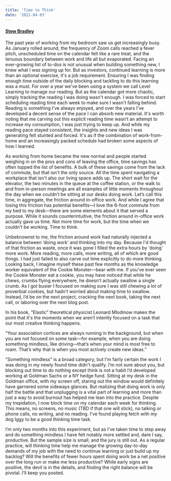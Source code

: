 ```yaml
---
title: 'Time to Think'
date: '2021-04-03'
---
```

#### [Stew Bradley](https://twitter.com/stewbradley)

The past year of working from my bedroom saw us get increasingly busy. As January rolled around, the frequency of Zoom calls reached a fever pitch, unscheduled time on the calendar felt like a rare treat, and the tenuous boundary between work and life all but evaporated. Facing an ever-growing list of to-dos is not unusual when building something new, I knew what I was signing up for. But as investors, continued learning is more than an optional exercise, it's a job requirement. Ensuring I was finding enough time outside of the daily blocking and tackling to do this learning was a must. For over a year we've been using a system we call Level Learning to manage our reading. But as the calendar got more chaotic, simply tracking the reading I was doing wasn't enough. I was forced to start scheduling reading time each week to make sure I wasn't falling behind. Reading is something I've always enjoyed, and over the years I've developed a decent sense of the pace I can absorb new material. It's worth noting that me carving out this explicit reading time wasn’t an attempt to increase my consumption, I was just trying to keep up. And while my reading pace stayed consistent, the insights and new ideas I was generating felt stunted and forced. It's as if the combination of work-from-home and an increasingly packed schedule had broken some aspects of how I learned.

As working from home became the new normal and people started weighing in on the pros and cons of leaving the office, time savings has often topped the list of benefits. A bulk of these savings come from the lack of commute, but that isn't the only source. All the time spent navigating a workplace that isn't also our living space adds up. The short wait for the elevator, the two minutes in the queue at the coffee station, or the walk to and from in-person meetings are all examples of little moments throughout the day when we couldn’t be sitting at our desks doing work. Let’s call this time, in aggregate, the friction around in-office work. And while I agree that losing this friction has potential benefits—I love the 6-foot commute from my bed to my desk—there are some elements about it that served a purpose. While it sounds counterintuitive, the friction around in-office work actually gave us time. Not more time for work, but the time when we couldn't be working. Time to think.

Unbeknownst to me, the friction around work had naturally injected a balance between ‘doing work’ and thinking into my day. Because I'd thought of that friction as waste, once it was gone I filled the extra hours by 'doing’ more work. More reading, more calls, more writing, all of which are good things. I had just failed to also carve out time explicitly to do more thinking. Looking back, I imagine myself these past few months as the knowledge worker equivalent of the Cookie Monster—bear with me. If you’ve ever seen the Cookie Monster eat a cookie, you may have noticed that while he chews, crumbs flying everywhere, he doesn’t actually swallow a single crumb. As I got busier I focused on making sure I was still chewing a lot of proverbial cookies, but hadn't worried about making time to swallow. Instead, I’d be on the next project, cracking the next book, taking the next call, or laboring over the next blog post.

In his book, “Elastic” theoretical physicist Leonard Mlodinow makes the point that it's the moments when we aren’t intently focused on a task that our most creative thinking happens.

“Your association cortices are always running in the background, but when you are not focused on some task—for example, when you are doing something mindless, like driving—that’s when your mind is most free to roam. That’s why that is when you most actively create new ideas.”

"Something mindless" is a broad category, but I'm fairly certain the work I was doing in my newly found time didn't qualify. I’m not sure about you, but blocking out time to do nothing except think is not a habit I’d developed working at Goldman Sachs or a NY hedge fund. Sitting at my desk in the Goldman office, with my screen off, staring out the window would definitely have garnered some sideways glances. But realizing that doing work is only half the battle and that unplugging is a vital part of learning and more than just a way to avoid burnout has helped me lean into the practice. Despite my trepidation, I now block time on my calendar each week for thinking. This means, no screens, no music (TBD if that one will stick), no talking or phone calls, no writing, and no reading. I've found playing fetch with my dog Iggy to be a good thinking time task.

I’m only two months into this experiment, but as I’ve taken time to step away and do something mindless I have felt notably more settled and, dare I say, productive. But the sample size is small, and the jury is still out. As a regular practice, will thinking time help me manage the growing day-to-day demands of my job with the need to continue learning or just build up my backlog? Will the benefits of fewer hours spent doing work be a net positive over the long run or make me less productive? While early signs are positive, the devil is in the details, and finding the right balance will be pivotal. I’ll keep you posted.

